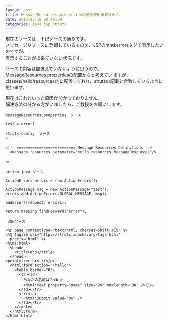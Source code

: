 ```yaml
---
layout: post
title: MessageResources.propertiesの値を取得出来ません
date: 2015-05-18 08:49:59
categories: java jsp struts
---
```

<!-- {% raw %} -->
<p>現在のソースは、下記ソースの通りです。<br>
メッセージリソースに登録しているものを、JSPのhtml:errorsタグで表示したいのですが、<br>
表示することが出来ていない状況です。</p>

<p>ソースの内容は間違えていないように思うので、<br>
MessageResources.propertiesの配置かなと考えていますが、<br>
classes/hello/resources内に配置しており、strutsの記載と合致しているように思います。</p>

<p>現在はこれといった原因が分かっておりません。<br>
解決方法の分かる方がいましたら、ご教授をお願いします。</p>



<pre class="lang-js prettyprint-override"><code>MessageResources.properties　ソース

test = error1
</code></pre>



<pre class="lang-js prettyprint-override"><code>struts-config  ソース
～

&lt;!-- ========================== Message Resources Definitions --&gt;
  &lt;message-resources parameter="hello.resources.MessageResources"/&gt;

～
</code></pre>



<pre class="lang-js prettyprint-override"><code>action.java ソース

ActionErrors errors = new ActionErrors();

ActionMessage msg = new ActionMessage("test");
errors.add(ActionErrors.GLOBAL_MESSAGE, msg);

addErrors(request, errors);

return mapping.findForward("error");
</code></pre>



<pre class="lang-js prettyprint-override"><code> JSPソース

&lt;%@ page contentType="text/html; charset=Shift-JIS" %&gt;
&lt;%@ taglib uri="http://struts.apache.org/tags-html"
  prefix="html" %&gt;
&lt;html:html&gt;
  &lt;head&gt;
    &lt;title&gt;Who&lt;/title&gt;
  &lt;/head&gt;
&lt;p&gt;&lt;html:errors /&gt;&lt;/p&gt;
  &lt;html:form action="/hello"&gt;
    &lt;table border="0"&gt;
      &lt;tr&gt;&lt;td&gt;
        あなたの名前は？&lt;br&gt;
        &lt;html:text property="name" size="20" maxlength="30" /&gt;です。
      &lt;/td&gt;&lt;/tr&gt;
      &lt;tr&gt;&lt;td&gt;
        &lt;html:submit value="OK" /&gt;
      &lt;/td&gt;&lt;/tr&gt;
    &lt;/table&gt;
  &lt;/html:form&gt;
&lt;/html:html&gt;
</code></pre>
<!-- {% endraw %} -->
